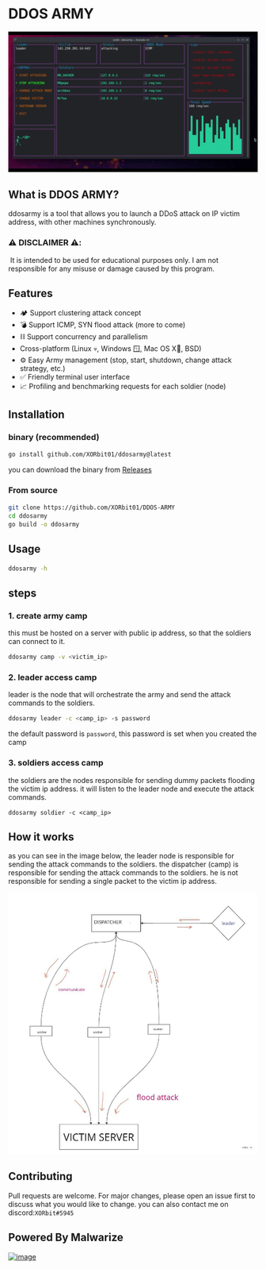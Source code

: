# DDOS ARMY
![Banner Image](img/ddosarmydemo.gif)



## What is DDOS ARMY?
ddosarmy is a tool that allows
you to launch a DDoS attack on IP victim address,
with other machines synchronously.

### ⚠️ DISCLAIMER ⚠️:
️ It is intended to be used for educational purposes only.
I am not responsible for any misuse or damage caused by this program.
## Features
* 🏕️ Support clustering attack concept 
* 💣 Support ICMP, SYN flood attack (more to come)
* ⛓️ Support concurrency and parallelism
* Cross-platform (Linux 💀, Windows 🪟, Mac OS X🍏, BSD)
* ⚙️ Easy Army management (stop, start, shutdown, change attack strategy, etc.)
* ✅ Friendly terminal user interface
* 📈 Profiling and benchmarking requests for each soldier (node)
## Installation

### binary (recommended)
```bash
go install github.com/XORbit01/ddosarmy@latest 
```
you can download the binary from 
[Releases](https://github.com/XORbit01/DDOS-ARMY/releases/tag/v0.0.5)


### From source
```bash
git clone https://github.com/XORbit01/DDOS-ARMY 
cd ddosarmy
go build -o ddosarmy 
```

## Usage
```bash
ddosarmy -h
```

## steps
### 1. create army camp
this must be hosted on a server with public ip address, so that the soldiers can connect to it.
```bash
ddosarmy camp -v <victim_ip>
```
### 2. leader access camp
leader is the node that will orchestrate the army and send the attack commands to the soldiers.
```bash
ddosarmy leader -c <camp_ip> -s password
```
the default password is `password`, this password is set when you created the camp
### 3. soldiers access camp
the soldiers are the nodes responsible for sending dummy packets flooding the victim ip address.
it will listen to the leader node and execute the attack commands.
```bashq
ddosarmy soldier -c <camp_ip>  
```


## How it works
as you can see in the image below, the leader node is responsible for sending the attack commands to the soldiers.
the dispatcher (camp) is responsible for sending the attack commands to the soldiers.
he is not responsible for sending a single packet to the victim ip address.

![How it works](img/howitworks.jpg)


## Contributing
Pull requests are welcome. For major changes, please open an issue first to discuss what you would like to change.
you can also contact me on discord:`XORbit#5945`


## Powered By Malwarize
[![image](https://user-images.githubusercontent.com/130087473/232165094-73347c46-71dc-47c0-820a-1eb36657a8c0.png)](https://discord.gg/g9y7D3xCab)


 
